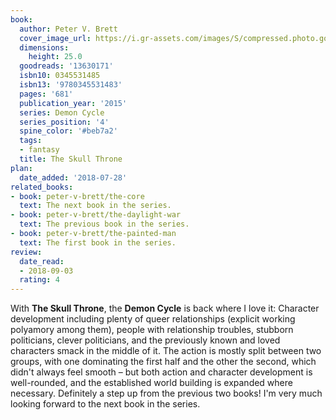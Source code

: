 ```yaml
---
book:
  author: Peter V. Brett
  cover_image_url: https://i.gr-assets.com/images/S/compressed.photo.goodreads.com/books/1408637760l/13630171._SX98_.jpg
  dimensions:
    height: 25.0
  goodreads: '13630171'
  isbn10: 0345531485
  isbn13: '9780345531483'
  pages: '681'
  publication_year: '2015'
  series: Demon Cycle
  series_position: '4'
  spine_color: '#beb7a2'
  tags:
  - fantasy
  title: The Skull Throne
plan:
  date_added: '2018-07-28'
related_books:
- book: peter-v-brett/the-core
  text: The next book in the series.
- book: peter-v-brett/the-daylight-war
  text: The previous book in the series.
- book: peter-v-brett/the-painted-man
  text: The first book in the series.
review:
  date_read:
  - 2018-09-03
  rating: 4
---
```


With **The Skull Throne**, the **Demon Cycle** is back where I love it: Character development including plenty of queer relationships (explicit working polyamory among them), people with relationship troubles, stubborn politicians, clever politicians, and the previously known and loved characters smack in the middle of it. The action is mostly split between two groups, with one dominating the first half and the other the second, which didn't always feel smooth – but both action and character development is well-rounded, and the established world building is expanded where necessary. Definitely a step up from the previous two books! I'm very much looking forward to the next book in the series.
